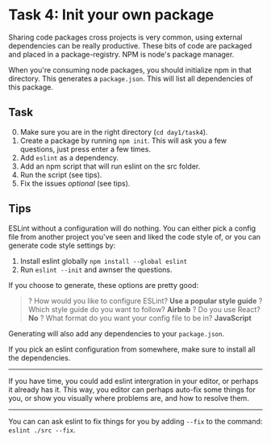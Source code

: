 # Task 4: Init your own package

Sharing code packages cross projects is very common, using external dependencies can be really productive.
These bits of code are packaged and placed in a package-registry. NPM is node's package manager.

When you're consuming node packages, you should initialize npm in that directory. This generates a `package.json`.
This will list all dependencies of this package.

## Task

0. Make sure you are in the right directory (`cd day1/task4`).
1. Create a package by running `npm init`. This will ask you a few questions, just press enter a few times.
2. Add `eslint` as a dependency.
3. Add an npm script that will run eslint on the src folder.
4. Run the script (see tips).
5. Fix the issues *optional* (see tips).

## Tips

ESLint without a configuration will do nothing. You can either pick a config file from another project you've seen and
liked the code style of, or you can generate code style settings by:

1. Install eslint globally `npm install --global eslint`
2. Run `eslint --init` and awnser the questions.

If you choose to generate, these options are pretty good:
> ? How would you like to configure ESLint? **Use a popular style guide**
> ? Which style guide do you want to follow? **Airbnb**
> ? Do you use React? **No**
> ? What format do you want your config file to be in? **JavaScript**

Generating will also add any dependencies to your `package.json`.

If you pick an eslint configuration from somewhere, make sure to install all the dependencies.

---

If you have time, you could add eslint intergration in your editor, or perhaps it already has it.
This way, you editor can perhaps auto-fix some things for you, or show you visually where problems are, and how to resolve them.

---

You can can ask eslint to fix things for you by adding `--fix` to the command: `eslint ./src --fix`.
